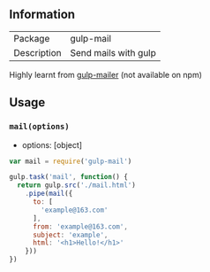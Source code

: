 ## Information

<table>
  <tr>
    <td>Package</td><td>gulp-mail</td>
  </tr>
  <tr>
    <td>Description</td>
    <td>Send mails with gulp</td>
  </tr>
</table>

Highly learnt from [gulp-mailer](https://github.com/meerkats/gulp-mailer) (not available on npm)

## Usage

### `mail(options)`

- options: [object]

```js
var mail = require('gulp-mail')

gulp.task('mail', function() {
  return gulp.src('./mail.html')
    .pipe(mail({
      to: [
        'example@163.com'
      ],
      from: 'example@163.com',
      subject: 'example',
      html: '<h1>Hello!</h1>'
    }))
})
```
